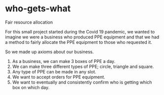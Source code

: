 # who-gets-what

Fair resource allocation

For this small project started during the Covid 19 pandemic, we wanted to imagine we were a business who produced PPE equipment and that we had a method to fairly allocate the PPE equipment to those who requested it.

So we made up axioms about our business.

1. As a business, we can make 3 boxes of PPE a day.
2. We can make three different types of PPE; circle, triangle and square.
3. Any type of PPE can be made in any slot.
4. We want to accept orders for PPE equipment.
5. We want to eventually and consistently confirm who is getting which box on which day.

